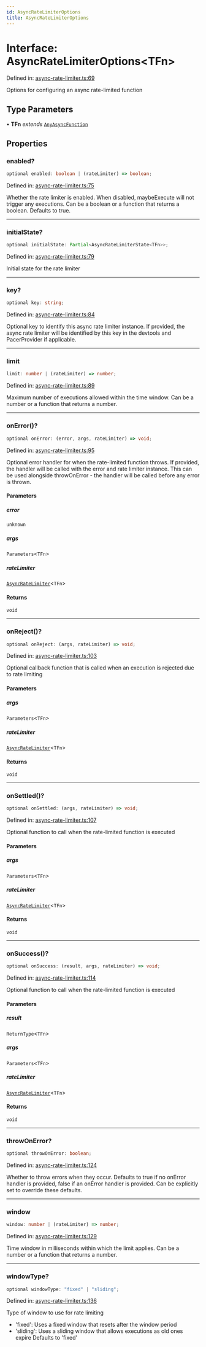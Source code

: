 ```yaml
---
id: AsyncRateLimiterOptions
title: AsyncRateLimiterOptions
---
```


<!-- DO NOT EDIT: this page is autogenerated from the type comments -->

# Interface: AsyncRateLimiterOptions\<TFn\>

Defined in: [async-rate-limiter.ts:69](https://github.com/TanStack/pacer/blob/main/packages/pacer/src/async-rate-limiter.ts#L69)

Options for configuring an async rate-limited function

## Type Parameters

• **TFn** *extends* [`AnyAsyncFunction`](../../type-aliases/anyasyncfunction.md)

## Properties

### enabled?

```ts
optional enabled: boolean | (rateLimiter) => boolean;
```

Defined in: [async-rate-limiter.ts:75](https://github.com/TanStack/pacer/blob/main/packages/pacer/src/async-rate-limiter.ts#L75)

Whether the rate limiter is enabled. When disabled, maybeExecute will not trigger any executions.
Can be a boolean or a function that returns a boolean.
Defaults to true.

***

### initialState?

```ts
optional initialState: Partial<AsyncRateLimiterState<TFn>>;
```

Defined in: [async-rate-limiter.ts:79](https://github.com/TanStack/pacer/blob/main/packages/pacer/src/async-rate-limiter.ts#L79)

Initial state for the rate limiter

***

### key?

```ts
optional key: string;
```

Defined in: [async-rate-limiter.ts:84](https://github.com/TanStack/pacer/blob/main/packages/pacer/src/async-rate-limiter.ts#L84)

Optional key to identify this async rate limiter instance.
If provided, the async rate limiter will be identified by this key in the devtools and PacerProvider if applicable.

***

### limit

```ts
limit: number | (rateLimiter) => number;
```

Defined in: [async-rate-limiter.ts:89](https://github.com/TanStack/pacer/blob/main/packages/pacer/src/async-rate-limiter.ts#L89)

Maximum number of executions allowed within the time window.
Can be a number or a function that returns a number.

***

### onError()?

```ts
optional onError: (error, args, rateLimiter) => void;
```

Defined in: [async-rate-limiter.ts:95](https://github.com/TanStack/pacer/blob/main/packages/pacer/src/async-rate-limiter.ts#L95)

Optional error handler for when the rate-limited function throws.
If provided, the handler will be called with the error and rate limiter instance.
This can be used alongside throwOnError - the handler will be called before any error is thrown.

#### Parameters

##### error

`unknown`

##### args

`Parameters`\<`TFn`\>

##### rateLimiter

[`AsyncRateLimiter`](../../classes/asyncratelimiter.md)\<`TFn`\>

#### Returns

`void`

***

### onReject()?

```ts
optional onReject: (args, rateLimiter) => void;
```

Defined in: [async-rate-limiter.ts:103](https://github.com/TanStack/pacer/blob/main/packages/pacer/src/async-rate-limiter.ts#L103)

Optional callback function that is called when an execution is rejected due to rate limiting

#### Parameters

##### args

`Parameters`\<`TFn`\>

##### rateLimiter

[`AsyncRateLimiter`](../../classes/asyncratelimiter.md)\<`TFn`\>

#### Returns

`void`

***

### onSettled()?

```ts
optional onSettled: (args, rateLimiter) => void;
```

Defined in: [async-rate-limiter.ts:107](https://github.com/TanStack/pacer/blob/main/packages/pacer/src/async-rate-limiter.ts#L107)

Optional function to call when the rate-limited function is executed

#### Parameters

##### args

`Parameters`\<`TFn`\>

##### rateLimiter

[`AsyncRateLimiter`](../../classes/asyncratelimiter.md)\<`TFn`\>

#### Returns

`void`

***

### onSuccess()?

```ts
optional onSuccess: (result, args, rateLimiter) => void;
```

Defined in: [async-rate-limiter.ts:114](https://github.com/TanStack/pacer/blob/main/packages/pacer/src/async-rate-limiter.ts#L114)

Optional function to call when the rate-limited function is executed

#### Parameters

##### result

`ReturnType`\<`TFn`\>

##### args

`Parameters`\<`TFn`\>

##### rateLimiter

[`AsyncRateLimiter`](../../classes/asyncratelimiter.md)\<`TFn`\>

#### Returns

`void`

***

### throwOnError?

```ts
optional throwOnError: boolean;
```

Defined in: [async-rate-limiter.ts:124](https://github.com/TanStack/pacer/blob/main/packages/pacer/src/async-rate-limiter.ts#L124)

Whether to throw errors when they occur.
Defaults to true if no onError handler is provided, false if an onError handler is provided.
Can be explicitly set to override these defaults.

***

### window

```ts
window: number | (rateLimiter) => number;
```

Defined in: [async-rate-limiter.ts:129](https://github.com/TanStack/pacer/blob/main/packages/pacer/src/async-rate-limiter.ts#L129)

Time window in milliseconds within which the limit applies.
Can be a number or a function that returns a number.

***

### windowType?

```ts
optional windowType: "fixed" | "sliding";
```

Defined in: [async-rate-limiter.ts:136](https://github.com/TanStack/pacer/blob/main/packages/pacer/src/async-rate-limiter.ts#L136)

Type of window to use for rate limiting
- 'fixed': Uses a fixed window that resets after the window period
- 'sliding': Uses a sliding window that allows executions as old ones expire
Defaults to 'fixed'
